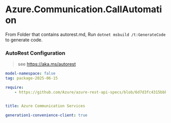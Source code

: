 # Azure.Communication.CallAutomation

From Folder that contains autorest.md, Run `dotnet msbuild /t:GenerateCode` to generate code.

### AutoRest Configuration
> see https://aka.ms/autorest

```yaml
model-namespace: false
tag: package-2025-06-15

require:
    - https://github.com/Azure/azure-rest-api-specs/blob/6d7d3fc4315bbb2c446a9add65f8d47f20a85426/specification/communication/data-plane/CallAutomation/readme.md


title: Azure Communication Services

generation1-convenience-client: true
```
